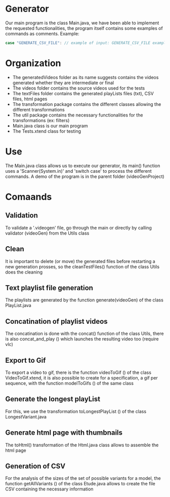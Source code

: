 # Generator
Our main program is the class Main.java, we have been able to implement the requested functionalities, the program itself contains some examples of commands as comments. Example:

```Java
case "GENERATE_CSV_FILE": // example of input: GENERATE_CSV_FILE example2
```

# Organization
- The generatedVideos folder as its name suggests contains the videos generated whether they are intermediate or final
- The videos folder contains the source videos used for the tests
- The textFiles folder contains the generated playLists files (txt), CSV files, html pages
- The transformation package contains the different classes allowing the different transformations
- The util package contains the necessary functionalities for the transformations (ex: filters)
- Main.java class is our main program
- The Tests.xtend class for testing

# Use
The Main.java class allows us to execute our generator, its main() function uses a 'Scanner(System.in)' and 'switch case' to process the different commands.
A demo of the program is in the parent folder (videoGenProject)

# Comaands

## Validation

To validate a '.videogen' file, go through the main or directly by calling validator (videoGen) from the Utils class

## Clean

It is important to delete (or move) the generated files before restarting a new generation prosses, so the cleanTestFiles() function of the class Utils does the cleaning

## Text playlist file generation

The playlists are generated by the function generate(videoGen) of the class PlayList.java

## Concatination of playlist videos

The concatination is done with the concat() function of the class Utils, there is also concat_and_play () which launches the resulting video too (require vlc)

## Export to Gif

To export a video to gif, there is the function videoToGif () of the class VideoToGif.xtend, it is also possible to create for a specification, a gif per sequence, with the function modelToGifs () of the same class


## Generate the longest playList
For this, we use the transformation toLongestPlayList () of the class LongestVariant.java

## Generate html page with thumbnails
The toHtml() transformation of the Html.java class allows to assemble the html page

## Generation of CSV
For the analysis of the sizes of the set of possible variants for a model, the function getAllVariants () of the class Etude.java allows to create the file CSV containing the necessary information
